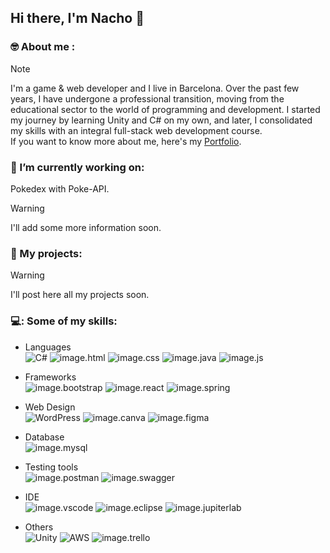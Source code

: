 ## Hi there, I'm Nacho 👋

### 🤓 About me :
> [!NOTE]
> I'm a game & web developer and I live in Barcelona. Over the past few years, I have undergone a professional transition, moving from the educational sector to the world of programming and development. I started my journey by learning Unity and C# on my own, and later, I consolidated my skills with an integral full-stack web development course.  
> If you want to know more about me, here's my [Portfolio](https://ignacioalbiol.tech/).  

### 💾 I’m currently working on:
Pokedex with Poke-API.
> [!WARNING]
> I'll add some more information soon.  

### 🎯 My projects:
> [!WARNING]
> I'll post here all my projects soon.  

### 💻: Some of my skills:
- Languages  
![C#](https://img.shields.io/badge/c%23-%23239120.svg?style=for-the-badge&logo=c-sharp&logoColor=white)
![image.html](https://img.shields.io/badge/HTML5-E34F26?style=for-the-badge&logo=html5&logoColor=white)
![image.css](https://img.shields.io/badge/CSS3-1572B6?style=for-the-badge&logo=css3&logoColor=white)
![image.java](https://img.shields.io/badge/Java-orange?style=for-the-badge&logo=java&logoColor=white&labelColor=orange&color=orange)
![image.js](https://img.shields.io/badge/JavaScript-323330?style=for-the-badge&logo=javascript&logoColor=F7DF1E)  

- Frameworks  
![image.bootstrap](https://img.shields.io/badge/Bootstrap-563D7C?style=for-the-badge&logo=bootstrap&logoColor=white)
![image.react](https://img.shields.io/badge/React-20232A?style=for-the-badge&logo=react&logoColor=61DAFB)
![image.spring](https://img.shields.io/badge/Spring-6DB33F?style=for-the-badge&logo=spring&logoColor=white)  

- Web Design  
![WordPress](https://img.shields.io/badge/WordPress-%23117AC9.svg?style=for-the-badge&logo=WordPress&logoColor=white)
![image.canva](https://img.shields.io/badge/Canva-%2300C4CC.svg?&style=for-the-badge&logo=Canva&logoColor=white)
![image.figma](https://img.shields.io/badge/Figma-F24E1E?style=for-the-badge&logo=figma&logoColor=white)  

- Database  
![image.mysql](https://img.shields.io/badge/MySQL-005C84?style=for-the-badge&logo=mysql&logoColor=white)  

- Testing tools  
![image.postman](https://img.shields.io/badge/Postman-FF6C37?style=for-the-badge&logo=Postman&logoColor=white)
![image.swagger](https://img.shields.io/badge/Swagger-85EA2D?style=for-the-badge&logo=Swagger&logoColor=white)  

- IDE  
![image.vscode](https://img.shields.io/badge/VSCode-0078D4?style=for-the-badge&logo=visual%20studio%20code&logoColor=white)
![image.eclipse](https://img.shields.io/badge/Eclipse-2C2255?style=for-the-badge&logo=eclipse&logoColor=white)
![image.jupiterlab](https://img.shields.io/badge/Jupyter-F37626.svg?&style=for-the-badge&logo=Jupyter&logoColor=white)  

- Others  
![Unity](https://img.shields.io/badge/unity-%23000000.svg?style=for-the-badge&logo=unity&logoColor=white)
![AWS](https://img.shields.io/badge/AWS-%23FF9900.svg?style=for-the-badge&logo=amazon-aws&logoColor=white)
![image.trello](https://img.shields.io/badge/Trello-0052CC?style=for-the-badge&logo=trello&logoColor=white)

<!--
### :bar_chart: Most Used Languages:

![Nacho's GitHub Languages](https://github-readme-stats.vercel.app/api/top-langs/?username=nachoa88&theme=merko)
-->


<!--
**nachoa88/nachoa88** is a ✨ _special_ ✨ repository because its `README.md` (this file) appears on your GitHub profile.

Here are some ideas to get you started:

- 🔭 I’m currently working on ...
- 🌱 I’m currently learning ...
- 👯 I’m looking to collaborate on ...
- 🤔 I’m looking for help with ...
- 💬 Ask me about ...
- 📫 How to reach me: ...
- 😄 Pronouns: ...
- ⚡ Fun fact: ...
-->
